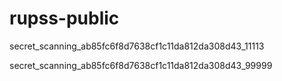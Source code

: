 # rupss-public

secret_scanning_ab85fc6f8d7638cf1c11da812da308d43_11113

secret_scanning_ab85fc6f8d7638cf1c11da812da308d43_99999

